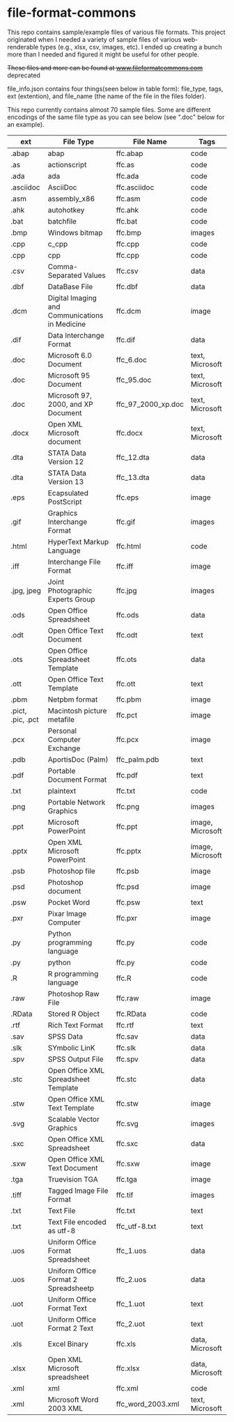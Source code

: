 # file-format-commons
This repo contains sample/example files of various file formats. This project originated when I needed a variety of sample files of various web-renderable types (e.g., xlsx, csv, images, etc). I ended up creating a bunch more than I needed and figured it might be useful for other people.

~~These files and more can be found at www.fileformatcommons.com~~ deprecated

file_info.json contains four things(seen below in table form): 
    file_type, tags, ext (extention), and file_name (the name of the file in the files folder).

This repo currently contains almost 70 sample files. Some are different encodings of the same file type as you can see below (see ".doc" below for an example).

| ext  | File Type              | File Name            |  Tags        |
|------|--------------------------|-------------------|-------------|
| .abap | abap | ffc.abap | code |
| .as | actionscript | ffc.as | code |
| .ada | ada | ffc.ada | code |
| .asciidoc | AsciiDoc | ffc.asciidoc | code |
| .asm | assembly_x86 | ffc.asm | code |
| .ahk | autohotkey | ffc.ahk | code |
| .bat | batchfile | ffc.bat | code |
| .bmp | Windows bitmap | ffc.bmp | images |
| .cpp | c_cpp | ffc.cpp | code |
| .cpp | cpp | ffc.cpp | code |
| .csv | Comma-Separated Values | ffc.csv | data |
| .dbf | DataBase File | ffc.dbf | data |
| .dcm | Digital Imaging and Communications in Medicine | ffc.dcm | image |
| .dif | Data Interchange Format | ffc.dif | data |
| .doc | Microsoft 6.0 Document | ffc_6.doc | text, Microsoft |
| .doc | Microsoft 95 Document | ffc_95.doc | text, Microsoft |
| .doc | Microsoft 97, 2000, and XP Document | ffc_97_2000_xp.doc | text, Microsoft |
| .docx | Open XML Microsoft document | ffc.docx | text, Microsoft |
| .dta | STATA Data Version 12 | ffc_12.dta | data |
| .dta | STATA Data Version 13 | ffc_13.dta | data |
| .eps | Ecapsulated PostScript | ffc.eps | image |
| .gif | Graphics Interchange Format | ffc.gif | images |
| .html | HyperText Markup Language | ffc.html | code |
| .iff | Interchange File Format | ffc.iff | image |
| .jpg, jpeg | Joint Photographic Experts Group | ffc.jpg | images |
| .ods | Open Office Spreadsheet | ffc.ods | data |
| .odt | Open Office Text Document | ffc.odt | text |
| .ots | Open Office Spreadsheet Template | ffc.ots | data |
| .ott | Open Office Text Template | ffc.ott | text |
| .pbm | Netpbm format | ffc.pbm | image |
| .pict, .pic, .pct | Macintosh picture metafile | ffc.pct | image |
| .pcx | Personal Computer Exchange | ffc.pcx | image |
| .pdb | AportisDoc (Palm) | ffc_palm.pdb | text |
| .pdf | Portable Document Format | ffc.pdf | text |
| .txt | plaintext | ffc.txt | code |
| .png | Portable Network Graphics | ffc.png | images |
| .ppt | Microsoft PowerPoint | ffc.ppt | image, Microsoft |
| .pptx | Open XML Microsoft PowerPoint | ffc.pptx | image, Microsoft |
| .psb | Photoshop file | ffc.psb | image |
| .psd | Photoshop document | ffc.psd | image |
| .psw | Pocket Word | ffc.psw | text |
| .pxr | Pixar Image Computer | ffc.pxr | image |
| .py | Python programming language | ffc.py | code |
| .py | python | ffc.py | code |
| .R | R programming language | ffc.R | code |
| .raw | Photoshop Raw File | ffc.raw | image |
| .RData | Stored R Object | ffc.RData | code |
| .rtf | Rich Text Format | ffc.rtf | text |
| .sav | SPSS Data | ffc.sav | data |
| .slk | SYmbolic LinK | ffc.slk | data |
| .spv | SPSS Output File | ffc.spv | data |
| .stc | Open Office XML Spreadsheet Template | ffc.stc | data |
| .stw | Open Office XML Text Template | ffc.stw | image |
| .svg | Scalable Vector Graphics | ffc.svg | images |
| .sxc | Open Office XML Spreadsheet | ffc.sxc | data |
| .sxw | Open Office XML Text Document | ffc.sxw | image |
| .tga | Truevision TGA | ffc.tga | image |
| .tiff | Tagged Image File Format | ffc.tif | images |
| .txt | Text File | ffc.txt | text |
| .txt | Text File encoded as utf-8 | ffc_utf-8.txt | text |
| .uos | Uniform Office Format Spreadsheet | ffc_1.uos | data |
| .uos | Uniform Office Format 2 Spreadsheetp | ffc_2.uos | data |
| .uot | Uniform Office Format Text | ffc_1.uot | text |
| .uot | Uniform Office Format 2 Text | ffc_2.uot | text |
| .xls | Excel Binary | ffc.xls | data, Microsoft |
| .xlsx | Open XML Microsoft spreadsheet | ffc.xlsx | data, Microsoft |
| .xml | xml | ffc.xml | code |
| .xml | Microsoft Word 2003 XML | ffc_word_2003.xml | text, Microsoft |
